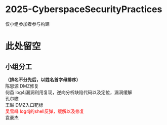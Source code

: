 # 2025-CyberspaceSecurityPractices

仅小组参加者参与构建

# 此处留空

## 小组分工

__（排名不分先后，以姓名首字母排序）__<br>
陈思源      DMZ修复<br>
何苗        log4j漏洞利用复现，逆向分析缺陷代码以及定位，漏洞缓解<br>
孔尔瞻      <br>
王越        DMZ入口靶标<br>
<span style="color:red">吴雪峰      log4j的shell反弹，缓解以及修复</span><br>
袁豪杰      <br>